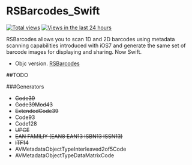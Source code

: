 RSBarcodes_Swift
==========
[![Total views](https://sourcegraph.com/api/repos/github.com/yeahdongcn/RSBarcodes_Swift/counters/views.png)](https://sourcegraph.com/github.com/yeahdongcn/RSBarcodes_Swift)
[![Views in the last 24 hours](https://sourcegraph.com/api/repos/github.com/yeahdongcn/RSBarcodes_Swift/counters/views-24h.png)](https://sourcegraph.com/github.com/yeahdongcn/RSBarcodes_Swift)

RSBarcodes allows you to scan 1D and 2D barcodes using metadata scanning capabilities introduced with iOS7 and generate the same set of barcode images for displaying and sharing. Now Swift.

* Objc version. [RSBarcodes](https://github.com/yeahdongcn/RSBarcodes)

##TODO

###Generators
* ~~Code39~~
* ~~Code39Mod43~~
* ~~ExtendedCode39~~
* Code93
* Code128
* ~~UPCE~~
* ~~EAN FAMILIY (EAN8 EAN13 ISBN13 ISSN13)~~
* ~~ITF14~~
* AVMetadataObjectTypeInterleaved2of5Code
* AVMetadataObjectTypeDataMatrixCode
